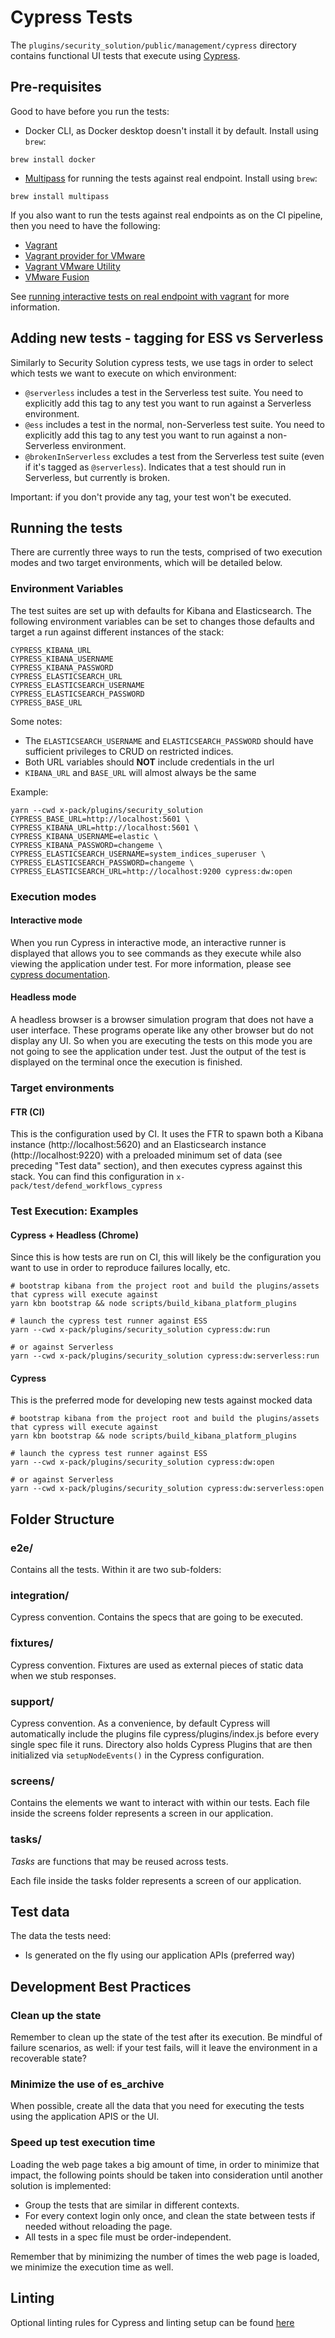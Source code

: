 # Cypress Tests

The `plugins/security_solution/public/management/cypress` directory contains functional UI tests that execute
using [Cypress](https://www.cypress.io/).

## Pre-requisites

Good to have before you run the tests:

- Docker CLI, as Docker desktop doesn't install it by default. Install using `brew`:

```shell
brew install docker
```

- [Multipass](https://multipass.run/) for running the tests against real endpoint. Install using `brew`:

```shell
brew install multipass
```

If you also want to run the tests against real endpoints as on the CI pipeline, then you need to have the following:

- [Vagrant](https://developer.hashicorp.com/vagrant/docs/installation)
- [Vagrant provider for VMware](https://developer.hashicorp.com/vagrant/docs/providers/vmware/installation)
- [Vagrant VMware Utility](https://developer.hashicorp.com/vagrant/docs/providers/vmware/vagrant-vmware-utility)
- [VMware Fusion](https://www.vmware.com/products/fusion/fusion-evaluation.html)

See [running interactive tests on real endpoint with vagrant](#cypress-interactive-with-real-endpoints-using-vagrant)
for more information.

## Adding new tests - tagging for ESS vs Serverless

Similarly to Security Solution cypress tests, we use tags in order to select which tests we want to execute on which environment:

- `@serverless` includes a test in the Serverless test suite. You need to explicitly add this tag to any test you want to run against a Serverless environment.
- `@ess` includes a test in the normal, non-Serverless test suite. You need to explicitly add this tag to any test you want to run against a non-Serverless environment.
- `@brokenInServerless` excludes a test from the Serverless test suite (even if it's tagged as `@serverless`). Indicates that a test should run in Serverless, but currently is broken.

Important: if you don't provide any tag, your test won't be executed.

## Running the tests

There are currently three ways to run the tests, comprised of two execution modes and two target environments, which
will be detailed below.

### Environment Variables

The test suites are set up with defaults for Kibana and Elasticsearch. The following environment variables can be set to
changes those defaults and target a run against different instances of the stack:

```
CYPRESS_KIBANA_URL
CYPRESS_KIBANA_USERNAME
CYPRESS_KIBANA_PASSWORD
CYPRESS_ELASTICSEARCH_URL
CYPRESS_ELASTICSEARCH_USERNAME
CYPRESS_ELASTICSEARCH_PASSWORD
CYPRESS_BASE_URL
```

Some notes:

- The `ELASTICSEARCH_USERNAME` and `ELASTICSEARCH_PASSWORD` should have sufficient privileges to CRUD on restricted indices.
- Both URL variables should **NOT** include credentials in the url
- `KIBANA_URL` and `BASE_URL` will almost always be the same

Example:

```shell
yarn --cwd x-pack/plugins/security_solution
CYPRESS_BASE_URL=http://localhost:5601 \
CYPRESS_KIBANA_URL=http://localhost:5601 \
CYPRESS_KIBANA_USERNAME=elastic \
CYPRESS_KIBANA_PASSWORD=changeme \
CYPRESS_ELASTICSEARCH_USERNAME=system_indices_superuser \
CYPRESS_ELASTICSEARCH_PASSWORD=changeme \
CYPRESS_ELASTICSEARCH_URL=http://localhost:9200 cypress:dw:open
```

### Execution modes

#### Interactive mode

When you run Cypress in interactive mode, an interactive runner is displayed that allows you to see commands as they
execute while also viewing the application under test. For more information, please
see [cypress documentation](https://docs.cypress.io/guides/core-concepts/test-runner.html#Overview).

#### Headless mode

A headless browser is a browser simulation program that does not have a user interface. These programs operate like any
other browser but do not display any UI. So when you are executing the tests on this mode you are not
going to see the application under test. Just the output of the test is displayed on the terminal once the execution is
finished.

### Target environments

#### FTR (CI)

This is the configuration used by CI. It uses the FTR to spawn both a Kibana instance (http://localhost:5620) and an
Elasticsearch instance (http://localhost:9220) with a preloaded minimum set of data (see preceding "Test data" section),
and then executes cypress against this stack. You can find this configuration in `x-pack/test/defend_workflows_cypress`

### Test Execution: Examples

#### Cypress + Headless (Chrome)

Since this is how tests are run on CI, this will likely be the configuration you want to use in order to reproduce
failures locally, etc.

```shell
# bootstrap kibana from the project root and build the plugins/assets that cypress will execute against
yarn kbn bootstrap && node scripts/build_kibana_platform_plugins

# launch the cypress test runner against ESS
yarn --cwd x-pack/plugins/security_solution cypress:dw:run

# or against Serverless
yarn --cwd x-pack/plugins/security_solution cypress:dw:serverless:run
```

#### Cypress

This is the preferred mode for developing new tests against mocked data

```shell
# bootstrap kibana from the project root and build the plugins/assets that cypress will execute against
yarn kbn bootstrap && node scripts/build_kibana_platform_plugins

# launch the cypress test runner against ESS
yarn --cwd x-pack/plugins/security_solution cypress:dw:open

# or against Serverless
yarn --cwd x-pack/plugins/security_solution cypress:dw:serverless:open
```

## Folder Structure

### e2e/

Contains all the tests. Within it are two sub-folders:

### integration/

Cypress convention. Contains the specs that are going to be executed.

### fixtures/

Cypress convention. Fixtures are used as external pieces of static data when we stub responses.

### support/

Cypress convention. As a convenience, by default Cypress will automatically include the plugins file
cypress/plugins/index.js before every single spec file it runs.
Directory also holds Cypress Plugins that are then initialized via `setupNodeEvents()` in the Cypress configuration.

### screens/

Contains the elements we want to interact with within our tests.
Each file inside the screens folder represents a screen in our application.

### tasks/

_Tasks_ are functions that may be reused across tests.

Each file inside the tasks folder represents a screen of our application.

## Test data

The data the tests need:

- Is generated on the fly using our application APIs (preferred way)

## Development Best Practices

### Clean up the state

Remember to clean up the state of the test after its execution. Be mindful of failure scenarios, as well: if your test
fails, will it leave the environment in a recoverable state?

### Minimize the use of es_archive

When possible, create all the data that you need for executing the tests using the application APIS or the UI.

### Speed up test execution time

Loading the web page takes a big amount of time, in order to minimize that impact, the following points should be
taken into consideration until another solution is implemented:

- Group the tests that are similar in different contexts.
- For every context login only once, and clean the state between tests if needed without reloading the page.
- All tests in a spec file must be order-independent.

Remember that by minimizing the number of times the web page is loaded, we minimize the execution time as well.

## Linting

Optional linting rules for Cypress and linting setup can be
found [here](https://github.com/cypress-io/eslint-plugin-cypress#usage)
